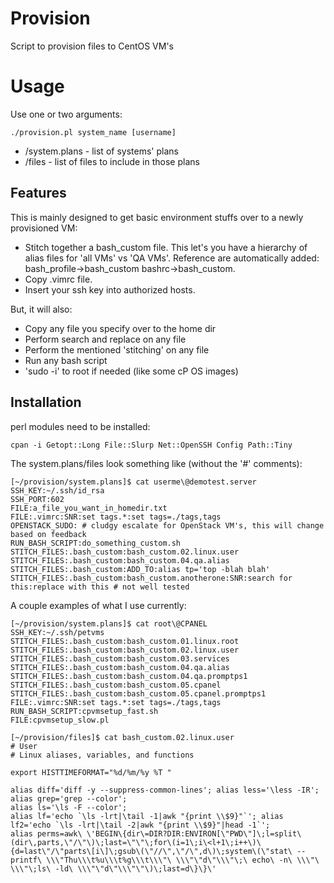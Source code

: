 Provision
==========

Script to provision files to CentOS VM's

# Usage
Use one or two arguments:
```
./provision.pl system_name [username]
```
- /system.plans - list of systems' plans
- /files - list of files to include in those plans

## Features
This is mainly designed to get basic environment stuffs over to a newly provisioned VM: 
- Stitch together a bash_custom file.  This let's you have a hierarchy of alias files for 'all VMs' vs 'QA VMs'.  Reference are automatically added: bash_profile->bash_custom bashrc->bash_custom.
- Copy .vimrc file.
- Insert your ssh key into authorized hosts.

But, it will also:
- Copy any file you specify over to the home dir
- Perform search and replace on any file
- Perform the mentioned 'stitching' on any file
- Run any bash script
- 'sudo -i' to root if needed (like some cP OS images)

## Installation
perl modules need to be installed:
```
cpan -i Getopt::Long File::Slurp Net::OpenSSH Config Path::Tiny
```

The system.plans/files look something like (without the '#' comments):
```
[~/provision/system.plans]$ cat userme\@demotest.server
SSH_KEY:~/.ssh/id_rsa
SSH_PORT:602
FILE:a_file_you_want_in_homedir.txt
FILE:.vimrc:SNR:set tags.*:set tags=./tags,tags
OPENSTACK_SUDO: # cludgy escalate for OpenStack VM's, this will change based on feedback
RUN_BASH_SCRIPT:do_something_custom.sh
STITCH_FILES:.bash_custom:bash_custom.02.linux.user
STITCH_FILES:.bash_custom:bash_custom.04.qa.alias
STITCH_FILES:.bash_custom:ADD_TO:alias tp='top -blah blah'
STITCH_FILES:.bash_custom:bash_custom.anotherone:SNR:search for this:replace with this # not well tested
```

A couple examples of what I use currently:
```
[~/provision/system.plans]$ cat root\@CPANEL 
SSH_KEY:~/.ssh/petvms
STITCH_FILES:.bash_custom:bash_custom.01.linux.root
STITCH_FILES:.bash_custom:bash_custom.02.linux.user
STITCH_FILES:.bash_custom:bash_custom.03.services
STITCH_FILES:.bash_custom:bash_custom.04.qa.alias
STITCH_FILES:.bash_custom:bash_custom.04.qa.promptps1
STITCH_FILES:.bash_custom:bash_custom.05.cpanel
STITCH_FILES:.bash_custom:bash_custom.05.cpanel.promptps1
FILE:.vimrc:SNR:set tags.*:set tags=./tags,tags
RUN_BASH_SCRIPT:cpvmsetup_fast.sh
FILE:cpvmsetup_slow.pl
```
```
[~/provision/files]$ cat bash_custom.02.linux.user 
# User
# Linux aliases, variables, and functions

export HISTTIMEFORMAT="%d/%m/%y %T "

alias diff='diff -y --suppress-common-lines'; alias less='\less -IR'; alias grep='grep --color'; 
alias ls='\ls -F --color';
alias lf='echo `\ls -lrt|\tail -1|awk "{print \\$9}"`'; alias lf2='echo `\ls -lrt|\tail -2|awk "{print \\$9}"|head -1`';
alias perms=awk\ \'BEGIN\{dir\=DIR?DIR:ENVIRON[\"PWD\"]\;l=split\(dir\,parts,\"/\"\)\;last=\"\"\;for\(i=1\;i\<l+1\;i++\)\{d=last\"/\"parts\[i\]\;gsub\(\"//\",\"/\",d\)\;system\(\"stat\ --printf\ \\\"Thu\\\t%u\\\t%g\\\t\\\"\ \\\"\"d\"\\\"\;\ echo\ -n\ \\\"\ \\\"\;ls\ -ld\ \\\"\"d\"\\\"\"\)\;last=d\}\}\'
```
